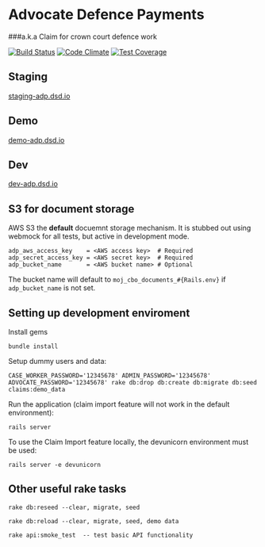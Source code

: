 # Advocate Defence Payments
###a.k.a Claim for crown court defence work

[![Build Status](https://travis-ci.org/ministryofjustice/advocate-defence-payments.svg)](https://travis-ci.org/ministryofjustice/advocate-defence-payments)
[![Code Climate](https://codeclimate.com/github/ministryofjustice/crime-billing-online/badges/gpa.svg)](https://codeclimate.com/github/ministryofjustice/crime-billing-online)
[![Test Coverage](https://codeclimate.com/github/ministryofjustice/crime-billing-online/badges/coverage.svg)](https://codeclimate.com/github/ministryofjustice/crime-billing-online)

## Staging
[staging-adp.dsd.io](https://staging-adp.dsd.io)

## Demo
[demo-adp.dsd.io](https://demo-adp.dsd.io)

## Dev
[dev-adp.dsd.io](http://dev-adp.dsd.io)

## S3 for document storage

AWS S3 the **default** docuemnt storage mechanism. It is stubbed out
using webmock for all tests, but active in development mode.

```
adp_aws_access_key    = <AWS access key>  # Required
adp_secret_access_key = <AWS secret key>  # Required
adp_bucket_name       = <AWS bucket name> # Optional
```

The bucket name will default to `moj_cbo_documents_#{Rails.env}` if
`adp_bucket_name` is not set.

## Setting up development enviroment

Install gems

```
bundle install
```

Setup dummy users and data:

```
CASE_WORKER_PASSWORD='12345678' ADMIN_PASSWORD='12345678' ADVOCATE_PASSWORD='12345678' rake db:drop db:create db:migrate db:seed claims:demo_data
```

Run the application (claim import feature will not work in the default environment):

```
rails server
```

To use the Claim Import feature locally, the devunicorn environment must be used:

```
rails server -e devunicorn
```


## Other useful rake tasks

```
rake db:reseed --clear, migrate, seed
```

```
rake db:reload --clear, migrate, seed, demo data
```

```
rake api:smoke_test  -- test basic API functionality
```


